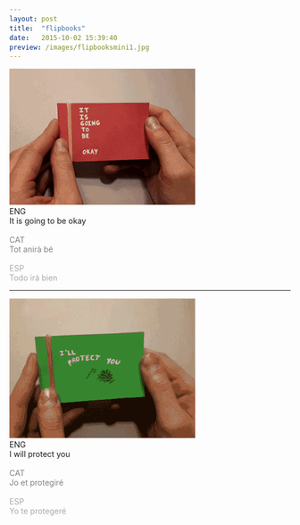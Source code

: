 ```yaml
---
layout: post
title:  "flipbooks"
date:   2015-10-02 15:39:40
preview: /images/flipbooksmini1.jpg
---
```


<div class="row">

  <div class="column">
  <img src="/images/itisgoingtobeokay2.gif" alt="drawing">

</div>

   <div class="column">
   ENG<br>
   It is going to be okay<br><br>

   <font color="#808080">
   CAT<br>
  Tot anirà bé</font><br><br>

  <font color="#A9A9A9">
  ESP<br>
  Todo irá bien</font><br>
   </div>


 </div>



---

<div class="row">

  <div class="column">
    <img src="/images/iwillprotectyou2.gif" alt="drawing">
</div>

   <div class="column">
   ENG<br>
   I will protect you<br><br>
   <font color="#808080">
   CAT<br>
   Jo et protegiré</font><br><br>

   <font color="#A9A9A9">
   ESP<br>
   Yo te protegeré </font><br>
   </div>


 </div>
